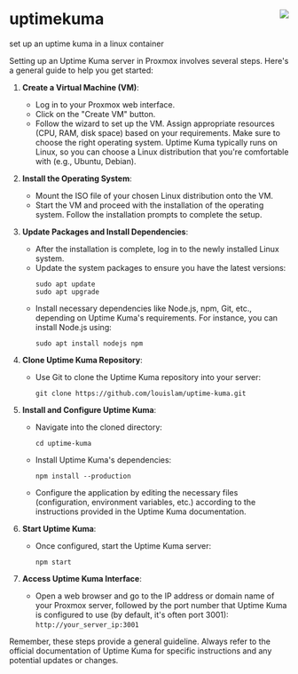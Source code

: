 # uptimekuma        <img align="right" src="https://visitor-badge.laobi.icu/badge?page_id=noetovar5.uptimekuma"/> 
set up an uptime kuma in a linux container





Setting up an Uptime Kuma server in Proxmox involves several steps. Here's a general guide to help you get started:

1. **Create a Virtual Machine (VM)**:
   - Log in to your Proxmox web interface.
   - Click on the "Create VM" button.
   - Follow the wizard to set up the VM. Assign appropriate resources (CPU, RAM, disk space) based on your requirements. Make sure to choose the right operating system. Uptime Kuma typically runs on Linux, so you can choose a Linux distribution that you're comfortable with (e.g., Ubuntu, Debian).

2. **Install the Operating System**:
   - Mount the ISO file of your chosen Linux distribution onto the VM.
   - Start the VM and proceed with the installation of the operating system. Follow the installation prompts to complete the setup.

3. **Update Packages and Install Dependencies**:
   - After the installation is complete, log in to the newly installed Linux system.
   - Update the system packages to ensure you have the latest versions: 
     ```
     sudo apt update
     sudo apt upgrade
     ```
   - Install necessary dependencies like Node.js, npm, Git, etc., depending on Uptime Kuma's requirements. For instance, you can install Node.js using:
     ```
     sudo apt install nodejs npm
     ```

4. **Clone Uptime Kuma Repository**:
   - Use Git to clone the Uptime Kuma repository into your server:
     ```
     git clone https://github.com/louislam/uptime-kuma.git
     ```

5. **Install and Configure Uptime Kuma**:
   - Navigate into the cloned directory:
     ```
     cd uptime-kuma
     ```
   - Install Uptime Kuma's dependencies:
     ```
     npm install --production
     ```
   - Configure the application by editing the necessary files (configuration, environment variables, etc.) according to the instructions provided in the Uptime Kuma documentation.

6. **Start Uptime Kuma**:
   - Once configured, start the Uptime Kuma server:
     ```
     npm start
     ```

7. **Access Uptime Kuma Interface**:
   - Open a web browser and go to the IP address or domain name of your Proxmox server, followed by the port number that Uptime Kuma is configured to use (by default, it's often port 3001): `http://your_server_ip:3001`

Remember, these steps provide a general guideline. Always refer to the official documentation of Uptime Kuma for specific instructions and any potential updates or changes.
